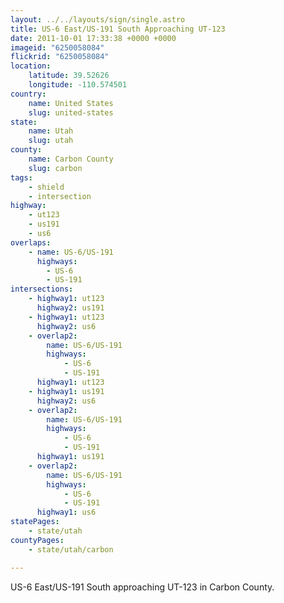 ```yaml
---
layout: ../../layouts/sign/single.astro
title: US-6 East/US-191 South Approaching UT-123
date: 2011-10-01 17:33:38 +0000 +0000
imageid: "6250058084"
flickrid: "6250058084"
location:
    latitude: 39.52626
    longitude: -110.574501
country:
    name: United States
    slug: united-states
state:
    name: Utah
    slug: utah
county:
    name: Carbon County
    slug: carbon
tags:
    - shield
    - intersection
highway:
    - ut123
    - us191
    - us6
overlaps:
    - name: US-6/US-191
      highways:
        - US-6
        - US-191
intersections:
    - highway1: ut123
      highway2: us191
    - highway1: ut123
      highway2: us6
    - overlap2:
        name: US-6/US-191
        highways:
            - US-6
            - US-191
      highway1: ut123
    - highway1: us191
      highway2: us6
    - overlap2:
        name: US-6/US-191
        highways:
            - US-6
            - US-191
      highway1: us191
    - overlap2:
        name: US-6/US-191
        highways:
            - US-6
            - US-191
      highway1: us6
statePages:
    - state/utah
countyPages:
    - state/utah/carbon

---
```

US-6 East/US-191 South approaching UT-123 in Carbon County.